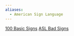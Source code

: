 ```yaml
---
aliases:
  - American Sign Language
---
```

[100 Basic Signs](https://www.lifeprint.com/asl101/pages-layout/concepts.htm)
[ASL Bad Signs](https://www.youtube.com/watch?v=mR3Z9kyEMR0)